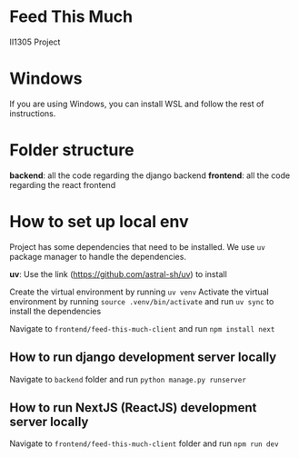 # Feed This Much
II1305 Project 

# Windows
If you are using Windows, you can install WSL and follow the rest of instructions. 

# Folder structure

**backend**: all the code regarding the django backend
**frontend**: all the code regarding the react frontend

# How to set up local env
Project has some dependencies that need to be installed. We use `uv` package manager to handle the dependencies. 

**uv**: Use the link (https://github.com/astral-sh/uv) to install

Create the virtual environment by running `uv venv`
Activate the virtual environment by running `source .venv/bin/activate` and run `uv sync` to install the dependencies

Navigate to `frontend/feed-this-much-client` and run `npm install next`

## How to run django development server locally
Navigate to `backend` folder and run `python manage.py runserver`

## How to run NextJS (ReactJS) development server locally
Navigate to `frontend/feed-this-much-client` folder and run `npm run dev`
